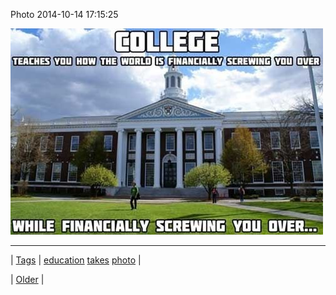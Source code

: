 <!--
title: Photo 2014-10-14 17
date: 2020-06-28T15:27:00.456Z
tags: education, takes, photo
-->


Photo 2014-10-14 17:15:25

![](100004879734-0.jpg)

<!--BOTTOM-POST-NAVIGATION-->
---

| [Tags](tags.md) | [education](tag-education.md) [takes](tag-takes.md) [photo](tag-photo.md) |

| [Older](100070758184.md) |